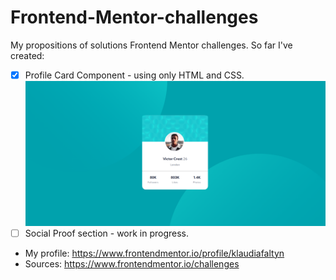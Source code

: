 # Frontend-Mentor-challenges
My propositions of solutions Frontend Mentor challenges. So far I've created:
- [x] Profile Card Component - using only HTML and CSS.
![Profile Card](https://github.com/klaudiafaltyn/Frontend-Mentor-challenges/blob/main/Profile%20card/profile_card.png)
- [ ] Social Proof section - work in progress.

* My profile: https://www.frontendmentor.io/profile/klaudiafaltyn
* Sources: https://www.frontendmentor.io/challenges

